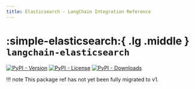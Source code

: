 ```yaml
---
title: Elasticsearch - LangChain Integration Reference
---
```


# :simple-elasticsearch:{ .lg .middle } `langchain-elasticsearch`

[![PyPI - Version](https://img.shields.io/pypi/v/langchain-elasticsearch?label=%20)](https://pypi.org/project/langchain-elasticsearch/#history)
[![PyPI - License](https://img.shields.io/pypi/l/langchain-elasticsearch)](https://opensource.org/licenses/MIT)
[![PyPI - Downloads](https://img.shields.io/pepy/dt/langchain-elasticsearch)](https://pypistats.org/packages/langchain-elasticsearch)

!!! note
    This package ref has not yet been fully migrated to v1.
